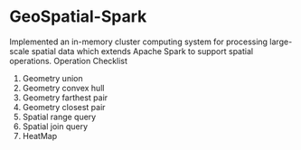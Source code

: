 # GeoSpatial-Spark
Implemented an in-memory cluster computing system for processing large-scale spatial data which extends Apache Spark to support spatial operations.
Operation Checklist
1) Geometry union
2) Geometry convex hull
3) Geometry farthest pair
4) Geometry closest pair
5) Spatial range query
6) Spatial join query
7) HeatMap

